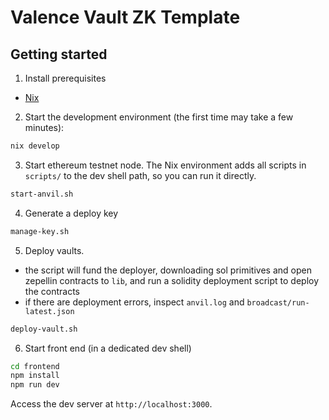 # Valence Vault ZK Template

## Getting started
1. Install prerequisites
- [Nix](https://nixos.org/download/)

2. Start the development environment (the first time may take a few minutes):

```bash
nix develop
```

3. Start ethereum testnet node. The Nix environment adds all scripts in `scripts/` to the dev shell path, so you can run it directly.
```bash
start-anvil.sh
```

4. Generate a deploy key
```bash
manage-key.sh
```

5. Deploy vaults.
- the script will fund the deployer, downloading sol primitives and open zepellin contracts to `lib`, and run a solidity deployment script to deploy the contracts
- if there are deployment errors, inspect `anvil.log` and `broadcast/run-latest.json`
```bash
deploy-vault.sh
```

6. Start front end (in a dedicated dev shell)
```bash
cd frontend
npm install
npm run dev
```
Access the dev server at `http://localhost:3000`.
